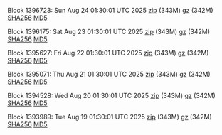Block 1396723: Sun Aug 24 01:30:01 UTC 2025 [zip](https://files.01coin.io/mainnet/2025-08-24/bootstrap.dat.zip) (343M) [gz](https://files.01coin.io/mainnet/2025-08-24/bootstrap.dat.tar.gz) (342M) [SHA256](https://files.01coin.io/mainnet/2025-08-24/sha256.txt) [MD5](https://files.01coin.io/mainnet/2025-08-24/md5.txt)

Block 1396175: Sat Aug 23 01:30:01 UTC 2025 [zip](https://files.01coin.io/mainnet/2025-08-23/bootstrap.dat.zip) (343M) [gz](https://files.01coin.io/mainnet/2025-08-23/bootstrap.dat.tar.gz) (342M) [SHA256](https://files.01coin.io/mainnet/2025-08-23/sha256.txt) [MD5](https://files.01coin.io/mainnet/2025-08-23/md5.txt)

Block 1395627: Fri Aug 22 01:30:01 UTC 2025 [zip](https://files.01coin.io/mainnet/2025-08-22/bootstrap.dat.zip) (343M) [gz](https://files.01coin.io/mainnet/2025-08-22/bootstrap.dat.tar.gz) (342M) [SHA256](https://files.01coin.io/mainnet/2025-08-22/sha256.txt) [MD5](https://files.01coin.io/mainnet/2025-08-22/md5.txt)

Block 1395071: Thu Aug 21 01:30:01 UTC 2025 [zip](https://files.01coin.io/mainnet/2025-08-21/bootstrap.dat.zip) (343M) [gz](https://files.01coin.io/mainnet/2025-08-21/bootstrap.dat.tar.gz) (342M) [SHA256](https://files.01coin.io/mainnet/2025-08-21/sha256.txt) [MD5](https://files.01coin.io/mainnet/2025-08-21/md5.txt)

Block 1394528: Wed Aug 20 01:30:01 UTC 2025 [zip](https://files.01coin.io/mainnet/2025-08-20/bootstrap.dat.zip) (343M) [gz](https://files.01coin.io/mainnet/2025-08-20/bootstrap.dat.tar.gz) (342M) [SHA256](https://files.01coin.io/mainnet/2025-08-20/sha256.txt) [MD5](https://files.01coin.io/mainnet/2025-08-20/md5.txt)

Block 1393989: Tue Aug 19 01:30:01 UTC 2025 [zip](https://files.01coin.io/mainnet/2025-08-19/bootstrap.dat.zip) (343M) [gz](https://files.01coin.io/mainnet/2025-08-19/bootstrap.dat.tar.gz) (342M) [SHA256](https://files.01coin.io/mainnet/2025-08-19/sha256.txt) [MD5](https://files.01coin.io/mainnet/2025-08-19/md5.txt)
